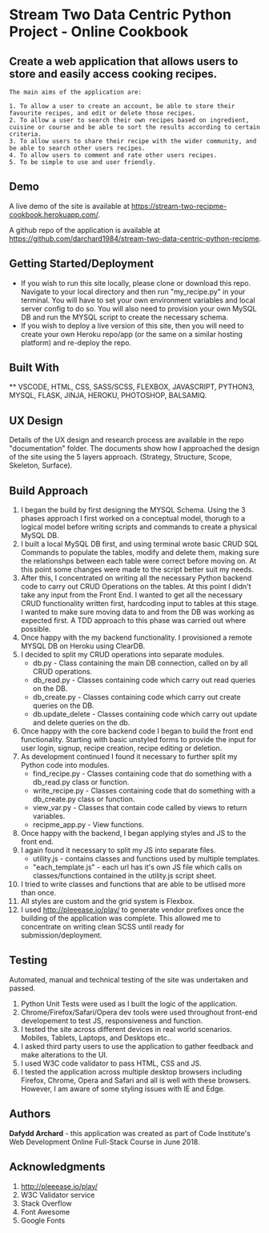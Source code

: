 # Stream Two Data Centric Python Project - Online Cookbook
 
## Create a web application that allows users to store and easily access cooking recipes.
	
	The main aims of the application are: 
		
	1. To allow a user to create an account, be able to store their favourite recipes, and edit or delete those recipes.
	2. To allow a user to search their own recipes based on ingredient, cuisine or course and be able to sort the results according to certain criteria.	
	3. To allow users to share their recipe with the wider community, and be able to search other users recipes.
	4. To allow users to comment and rate other users recipes.
	5. To be simple to use and user friendly.

## Demo

A live demo of the site is available at https://stream-two-recipme-cookbook.herokuapp.com/. 

A github repo of the application is available at https://github.com/darchard1984/stream-two-data-centric-python-recipme.

## Getting Started/Deployment

* If you wish to run this site locally, please clone or download this repo. Navigate to your local directory and then run "my_recipe.py" in your terminal. You will have to set your own environment variables and local server config to do so. You will also need to provision your own MySQL DB and run the MYSQL script to create the necessary schema.
* If you wish to deploy a live version of this site, then you will need to create your own Heroku repo/app (or the same on a similar hosting platform) and re-deploy the repo.

## Built With 

** VSCODE, HTML, CSS, SASS/SCSS, FLEXBOX, JAVASCRIPT, PYTHON3, MYSQL, FLASK, JINJA, HEROKU, PHOTOSHOP, BALSAMIQ.

## UX Design

Details of the UX design and research process are available in the repo "documentation" folder. The documents show how I approached the design of the site using the 5 layers approach. (Strategy, Structure, Scope, Skeleton, Surface). 

## Build Approach

1. I began the build by first designing the MYSQL Schema. Using the 3 phases approach I first worked on a conceptual model, thorugh to a logical model before writing scripts and commands to create a physical MySQL DB. 
2. I built a local MySQL DB first, and using terminal wrote basic CRUD SQL Commands to populate the tables, modify and delete them, making sure the relationshps between each table were correct before moving on. At this point some changes were made to the script better suit my needs.
3. After this, I concentrated on writing all the necessary Python backend code to carry out CRUD Operations on the tables. At this point I didn't take any input from the Front End. I wanted to get all the necessary CRUD functionality written first, hardcoding input to tables at this stage. I wanted to make sure moving data to and from the DB was working as expected first. A TDD approach to this phase was carried out where possible.
4. Once happy with the my backend functionality. I provisioned a remote MYSQL DB on Heroku using ClearDB. 
5. I decided to split my CRUD operations into separate modules. 
	- db.py - Class containing the main DB connection, called on by all CRUD operations. 
	- db_read.py - Classes containing code which carry out read queries on the DB.
	- db_create.py - Classes containing code which carry out create queries on the DB.
	- db.update_delete - Classes containing code which carry out update and delete queries on the db.
6. Once happy with the core backend code I began to build the front end functionality. Starting with basic unstyled forms to provide the input for user login, signup, recipe creation, recipe editing or deletion. 
7. As development continued I found it necessary to further split my Python code into modules. 
	- find_recipe.py - Classes containing code that do something with a db_read.py class or function.
	- write_recipe.py - Classes containing code that do something with a db_create.py class or function.
	- view_var.py - Classes that contain code called by views to return variables.
	- recipme_app.py - View functions.
8. Once happy with the backend, I began applying styles and JS to the front end. 
9. I again found it necessary to split my JS into separate files. 
	- utility.js - contains classes and functions used by multiple templates.
	- "each_template.js" - each url has it's own JS file which calls on classes/functions contained in the utility.js script sheet.
10. I tried to write classes and functions that are able to be utlised more than once.
11. All styles are custom and the grid system is Flexbox.
12. I used http://pleeease.io/play/ to generate vendor prefixes once the building of the application was complete. This allowed me to concentrate on writing clean SCSS until ready for submission/deployment.

## Testing

Automated, manual and technical testing of the site was undertaken and passed. 

1. Python Unit Tests were used as I built the logic of the application.
2. Chrome/Firefox/Safari/Opera dev tools were used throughout front-end developement to test JS, responsiveness and function.
3. I tested the site across different devices in real world scenarios. Mobiles, Tablets, Laptops, and Desktops etc..
4. I asked third party users to use the application to gather feedback and make alterations to the UI.
5. I used W3C code validator to pass HTML, CSS and JS.  
6. I tested the application across multiple desktop browsers including Firefox, Chrome, Opera and Safari and all is well with these browsers. However, I am aware of some styling issues with IE and Edge.

## Authors

**Dafydd Archard** - this application was created as part of Code Institute's Web Development Online Full-Stack Course in June 2018.

## Acknowledgments

1. http://pleeease.io/play/
2. W3C Validator service
3. Stack Overflow
4. Font Awesome
5. Google Fonts









